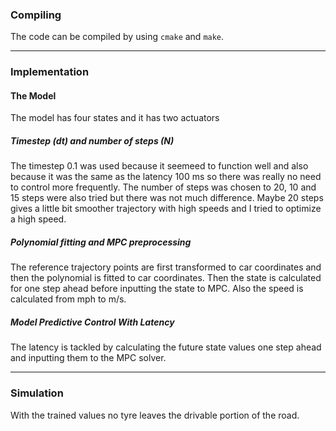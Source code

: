 ### Compiling

The code can be compiled by using `cmake` and `make`.

---
### Implementation

#### The Model

The model has four states and it has two actuators

##### Timestep (dt) and number of steps (N)

The timestep 0.1 was used because it seemeed to function well and also because it was the same as the latency 100 ms so there was really no need to control more frequently. The number of steps was chosen to 20, 10 and 15 steps were also tried but there was not much difference. Maybe 20 steps gives a little bit smoother trajectory with high speeds and I tried to optimize a high speed.

##### Polynomial fitting and MPC preprocessing

The reference trajectory points are first transformed to car coordinates and then the polynomial is fitted to car coordinates. Then the state is calculated for one step ahead before inputting the state to MPC. Also the speed is calculated from mph to m/s.

##### Model Predictive Control With Latency

The latency is tackled by calculating the future state values one step ahead and inputting them to the MPC solver. 

---
### Simulation

With the trained values no tyre leaves the drivable portion of the road.
